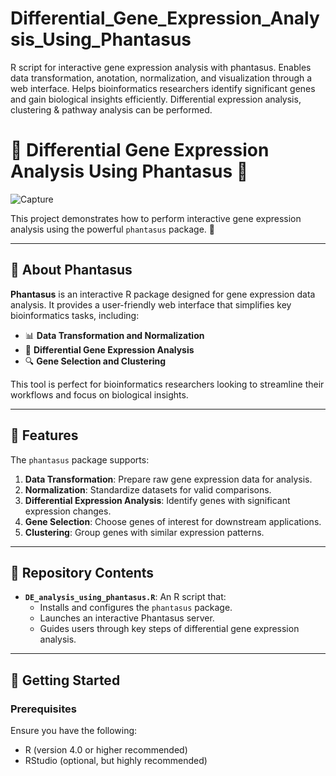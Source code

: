 # Differential_Gene_Expression_Analysis_Using_Phantasus
R script for interactive gene expression analysis with phantasus. Enables data transformation, anotation, normalization, and visualization through a web interface. Helps bioinformatics researchers identify significant genes and gain biological insights efficiently. Differential expression analysis, clustering &amp; pathway analysis can be performed.


# 🌟 Differential Gene Expression Analysis Using Phantasus 🌟

![Capture](https://github.com/user-attachments/assets/ffb485ba-b293-460e-92e0-e31a36f795df)


This project demonstrates how to perform interactive gene expression analysis using the powerful `phantasus` package. 🎉

---

## 📖 About Phantasus

**Phantasus** is an interactive R package designed for gene expression data analysis. It provides a user-friendly web interface that simplifies key bioinformatics tasks, including:

- 📊 **Data Transformation and Normalization**
- 🧬 **Differential Gene Expression Analysis**
- 🔍 **Gene Selection and Clustering**

This tool is perfect for bioinformatics researchers looking to streamline their workflows and focus on biological insights.

---

## 🚀 Features

The `phantasus` package supports:
1. **Data Transformation**: Prepare raw gene expression data for analysis.
2. **Normalization**: Standardize datasets for valid comparisons.
3. **Differential Expression Analysis**: Identify genes with significant expression changes.
4. **Gene Selection**: Choose genes of interest for downstream applications.
5. **Clustering**: Group genes with similar expression patterns.

---

## 📂 Repository Contents

- **`DE_analysis_using_phantasus.R`**: An R script that:
  - Installs and configures the `phantasus` package.
  - Launches an interactive Phantasus server.
  - Guides users through key steps of differential gene expression analysis.

---

## 🔧 Getting Started

### Prerequisites

Ensure you have the following:
- R (version 4.0 or higher recommended)
- RStudio (optional, but highly recommended)

